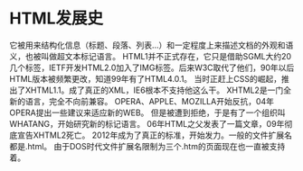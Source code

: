 # HTML发展史

它被用来结构化信息（标题、段落、列表…）和一定程度上来描述文档的外观和语义，也被叫做超文本标记语言。
HTML1并不正式存在，它只是借助SGML大约20几个标签，IETF开发HTML2.0加入了IMG标签。后来W3C取代了他们，90年以后HTML版本被频繁更改，知道99年有了HTML4.0.1。
当时正赶上CSS的崛起，推出了XHTML1.1。成了真正的XML，IE6根本不支持他这么干。
XHTML2是一门全新的语言，完全不向前兼容。
OPERA、APPLE、MOZILLA开始反抗，04年OPERA提出一些建议来适应新的WEB。
但是被遭到拒绝，于是有了一个组织叫WHATANG，开始研究新的标记语言。
06年HTML之父发表了一篇文章，09年彻底宣告XHTML2死亡。
2012年成为了真正的标准，开始发力。一般的文件扩展名都是.html。
由于DOS时代文件扩展名限制为三个.htm的页面现在也一直被支持着。
